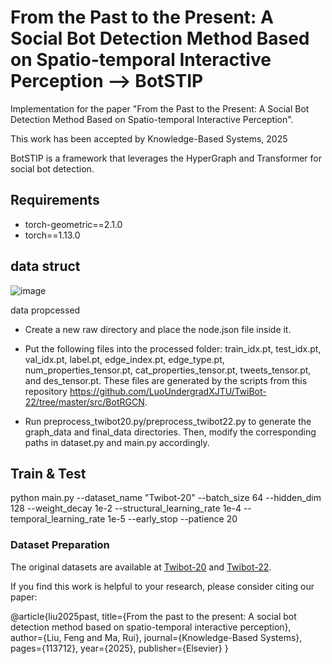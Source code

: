 # From the Past to the Present: A Social Bot Detection Method Based on Spatio-temporal Interactive Perception  --> BotSTIP   
Implementation for the paper "From the Past to the Present: A Social Bot Detection Method Based on Spatio-temporal Interactive Perception".

This work has been accepted by Knowledge-Based Systems, 2025

BotSTIP is a framework that leverages the HyperGraph and Transformer for social bot detection.

## Requirements
* torch-geometric==2.1.0
* torch==1.13.0

## data struct

![image](https://github.com/user-attachments/assets/5368717b-2232-491d-829b-c35070a0b86b)


data propcessed

- Create a new raw directory and place the node.json file inside it.

- Put the following files into the processed folder: train_idx.pt, test_idx.pt, val_idx.pt, label.pt, edge_index.pt, edge_type.pt, num_properties_tensor.pt, cat_properties_tensor.pt, tweets_tensor.pt, and des_tensor.pt. These files are generated by the scripts from this repository https://github.com/LuoUndergradXJTU/TwiBot-22/tree/master/src/BotRGCN.

- Run preprocess_twibot20.py/preprocess_twibot22.py to generate the graph_data and final_data directories. Then, modify the corresponding paths in dataset.py and main.py accordingly.

## Train & Test

python main.py --dataset_name "Twibot-20" --batch_size 64 --hidden_dim 128 --weight_decay 1e-2 --structural_learning_rate 1e-4 --temporal_learning_rate 1e-5  --early_stop --patience 20

### Dataset Preparation
The original datasets are available at [Twibot-20](https://github.com/BunsenFeng/TwiBot-20) and [Twibot-22](https://github.com/LuoUndergradXJTU/TwiBot-22). 


If you find this work is helpful to your research, please consider citing our paper:

@article{liu2025past,
  title={From the past to the present: A social bot detection method based on spatio-temporal interactive perception},
  author={Liu, Feng and Ma, Rui},
  journal={Knowledge-Based Systems},
  pages={113712},
  year={2025},
  publisher={Elsevier}
}
